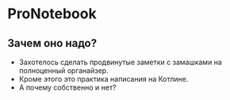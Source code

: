 # ProNotebook
## Зачем оно надо?
* Захотелось сделать продвинутые заметки с замашками на полноценный органайзер.  
* Кроме этого это практика написания на Котлине.  
* А почему собственно и нет?
